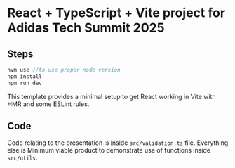 # React + TypeScript + Vite project for Adidas Tech Summit 2025

## Steps

```js
nvm use //to use proper node version
npm install  
npm run dev
```

This template provides a minimal setup to get React working in Vite with HMR and some ESLint rules.

## Code
Code relating to the presentation is inside ```src/validation.ts``` file.
Everything else is Minimum viable product to demonstrate use of functions inside ```src/utils```.
